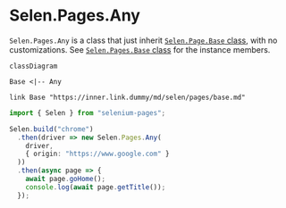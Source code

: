 # Selen.Pages.Any

```Selen.Pages.Any``` is a class that just inherit [```Selen.Page.Base``` class](#/md/selen/pages/base), with no customizations. See [```Selen.Pages.Base``` class](#/md/selen/pages/base) for the instance members.

``` mermaid
classDiagram

Base <|-- Any

link Base "https://inner.link.dummy/md/selen/pages/base.md"
```

``` typescript
import { Selen } from "selenium-pages";

Selen.build("chrome")
  .then(driver => new Selen.Pages.Any(
    driver,
    { origin: "https://www.google.com" }
  ))
  .then(async page => {
    await page.goHome();
    console.log(await page.getTitle());
  });
```
